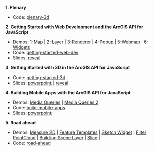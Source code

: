 
__1. Plenary__

* Code: [plenary-3d](https://github.com/gutierrezj/2018-devsummit-dubai/tree/master/plenary-3d)


__2. Getting Started with Web Development and the ArcGIS API for JavaScript__

* Demos: [1-Map](./getting-started-web-dev/Demos/Step1_Map/) | [2-Layer](./getting-started-web-dev/Demos/Step2_Layer/) | [3-Renderer](./getting-started-web-dev/Demos/Step3_LayerRenderer/) | [4-Popup](./getting-started-web-dev/Demos/Step4_Popup/) | [5-Webmap](./getting-started-web-dev/Demos/Step5_Webmap/) | [6-Widgets](./getting-started-web-dev/Demos/Step6_Widgets/)
* Code: [getting-started-web-dev](https://github.com/gutierrezj/2018-devsummit-dubai/tree/master/getting-started-web-dev)
* Slides: [reveal](./getting-started-web-dev/)


__3. Getting Started with 3D in the ArcGIS API for JavaScript__

* Code: [getting-started-3d](https://github.com/gutierrezj/2018-devsummit-dubai/tree/master/getting-started-3d)
* Slides: [powerpoint](https://github.com/gutierrezj/2018-devsummit-dubai/blob/master/getting-started-3d/Getting%20Started%20with%203D%20in%20the%20ArcGIS%20API%20for%20JavaScript.pdf) | [reveal](./getting-started-3d/)


__4. Building Mobile Apps with the ArcGIS API for JavaScript__

* Demos: [Media Queries](./build-mobile-apps/media-queries.html) | [Media Queries 2](./build-mobile-apps/media-queries-2.html)
* Code: [build-mobile-apps](https://github.com/gutierrezj/2018-devsummit-dubai/tree/master/build-mobile-apps) 
* Slides: [powerpoint](https://github.com/gutierrezj/2018-devsummit-dubai/blob/master/build-mobile-apps/ArcGIS%20API%20for%20JavaScript%20-%20Building%20Mobile%20Web%20Apps.pdf) 


__5. Road ahead__

* Demos: [Measure 2D](./road-ahead/measurement-2D.html) | [Feature Templates](./road-ahead/feature-templates.html) | [Sketch Widget](./road-ahead/sketch-widget.html) | [Filter PointCloud](./road-ahead/filter-pcl-layer.html) | [Building Scene Layer](./road-ahead/building-scene-layer.html) | [Slice](./road-ahead/slice.html) |
* Code: [road-ahead](https://github.com/gutierrezj/2018-devsummit-dubai/tree/master/road-ahead) 


